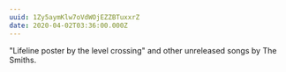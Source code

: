 ```yaml
---
uuid: 1Zy5aymKlw7oVdWOjEZZBTuxxrZ
date: 2020-04-02T03:36:00.000Z
---
```


"Lifeline poster by the level crossing" and other unreleased songs by The Smiths.
